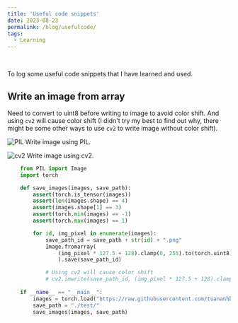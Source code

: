 ```yaml
---
title: 'Useful code snippets'
date: 2023-08-23
permalink: /blog/usefulcode/
tags:
  - Learning
---
```

<br>

To log some useful code snippets that I have learned and used.

## Write an image from array

Need to convert to uint8 before writing to image to avoid color shift.
And using `cv2` will cause color shift (I didn't try my best to find out why, there might be some other ways to use `cv2` to write image without color shift).

![PIL](../../images/code/write_image_PIL.png) Write image using PIL.

![cv2](../../images/code/write_image_cv2.png) Write image using cv2.


```python
    from PIL import Image
    import torch 

    def save_images(images, save_path):
        assert(torch.is_tensor(images))
        assert(len(images.shape) == 4)
        assert(images.shape[1] == 3)
        assert(torch.min(images) == -1)
        assert(torch.max(images) == 1)

        for id, img_pixel in enumerate(images):
            save_path_id = save_path + str(id) + ".png"
            Image.fromarray(
                (img_pixel * 127.5 + 128).clamp(0, 255).to(torch.uint8).permute(1, 2, 0).cpu().numpy()
                ).save(save_path_id)

            # Using cv2 will cause color shift
            # cv2.imwrite(save_path_id, (img_pixel * 127.5 + 128).clamp(0, 255).to(torch.uint8).permute(1, 2, 0).cpu().numpy())
    
    if __name__ == "__main__":
        images = torch.load("https://raw.githubusercontent.com/tuananhbui89/tuananhbui89.github.io/master/files/images_tensor.pt")
        save_path = "./test/"
        save_images(images, save_path)
```